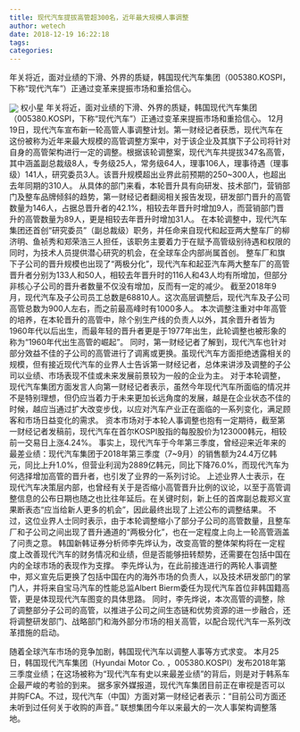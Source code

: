 ```yaml
---
title: 现代汽车提拔高管超300名，近年最大规模人事调整
author: wetech
date: 2018-12-19 16:22:18
tags: 
categories: 
---
```

年关将近，面对业绩的下滑、外界的质疑，韩国现代汽车集团（005380.KOSPI，下称“现代汽车”）正通过变革来提振市场和重拾信心。
<!-- more -->
<img align="center" border="0" src="https://imgcdn.yicai.com/uppics/images/2018/12/7ac27edc38f40500a62a0a2b16e5d6dc.jpg" />
权小星
年关将近，面对业绩的下滑、外界的质疑，韩国现代汽车集团（005380.KOSPI，下称“现代汽车”）正通过变革来提振市场和重拾信心。
12月19日，现代汽车宣布新一轮高管人事调整计划。第一财经记者获悉，现代汽车在这份被称为近年来最大规模的高管调整方案中，对于该企业及其旗下子公司将针对自身的高管架构进行一定的调整。根据该轮调整案，现代汽车共提拔347名高管，其中涵盖副总裁级8人，专务级25人，常务级64人，理事106人，理事待遇（理事级）141人，研究委员3人。该晋升规模超出业界此前预期的250~300人，也超出去年同期的310人。
从具体的部门来看，本轮晋升具有向研发、技术部门，营销部门及整车品牌倾斜的趋势，第一财经记者翻阅相关报告发现，研发部门晋升的高管数量为146人，占据总晋升者的42.1%，相较去年晋升时增加9人，而营销部门晋升的高管数量为89人，更是相较去年晋升时增加31人。
在本轮调整中，现代汽车集团还首创“研究委员”（副总裁级）职务，并任命来自现代和起亚两大整车厂的柳济明、鱼祯秀和郑荣浩三人担任，该职务主要着力于在赋予高管级别待遇和权限的同时，为技术人员提供潜心研究的机会，在全球车企内部尚属首创。
整车厂和旗下子公司的晋升规模也出现了“两极分化”，现代汽车和起亚汽车两大整车厂的高管晋升者分别为133人和50人，相较去年晋升时的116人和43人均有所增加，但部分非核心子公司的晋升者数量不仅没有增加，反而有一定的减少。
截至2018年9月，现代汽车及子公司员工总数是68810人。这次高层调整后，现代汽车及子公司高管总数为900人左右，而之前最高峰时有1000多人。
本次调整注重对中年高管的培养，在本轮晋升的高管中，除个别生产线的负责人以外，其余晋升者皆为1960年代以后出生，而最年轻的晋升者更是于1977年出生，此轮调整也被形象的称为“1960年代出生高管的崛起”。
同时，第一财经记者了解到，现代汽车也针对部分效益不佳的子公司的高管进行了调离或更换。虽现代汽车方面拒绝透露相关的规模，但有接近现代汽车的业界人士告诉第一财经记者，总体来讲涉及调整的子公司以业绩、市场表现不佳或未来发展前景较为一般的企业为主。
对于本轮调整，现代汽车集团方面发言人向第一财经记者表示，虽然今年现代汽车所面临的情况并不是特别理想，但仍应当着力于未来更加长远角度的发展，越是在企业状态不佳的时候，越应当通过扩大改变步伐，以应对汽车产业正在面临的一系列变化，满足顾客和市场日益变化的需求。
资本市场对于本轮人事调整也抱有一定期待，截至第一财经记者发稿前，现代汽车在首尔KOSPI股指的每股股价为123000韩元，相较前一交易日上涨4.24%。
事实上，现代汽车于今年第三季度，曾经迎来近年来的最差业绩：现代汽车集团于2018年第三季度（7~9月）的销售额为24.4万亿韩元，同比上升1.0%，但营业利润为2889亿韩元，同比下降76.0%，而现代汽车为何选择增加高管的晋升者，也引发了业界的一系列讨论。
上述业界人士表示，在现代汽车决策层内部，也曾经有关于是否缩小高管晋升比例的议论，以至于高管调整信息的公布日期也随之也比往年延后。在关键时刻，新上任的首席副总裁郑义宣果断表态“应当给新人更多的机会”，因此最终出现了上述公布的调整结果。
不过，这位业界人士同时表示，由于本轮调整缩小了部分子公司的高管数量，且整车厂和子公司之间出现了晋升通道的“两极分化”，也在一定程度上向上一轮高管涵盖了问责之意。
韩国新韩证券分析师李先烨认为，改变高管的整体架构将在一定程度上改善现代汽车的财务情况和业绩，但是否能够扭转颓势，还需要在包括中国在内的全球市场的表现作为支撑。
李先烨认为，在此前接连进行的两轮人事调整中，郑义宣先后更换了包括中国在内的海外市场的负责人，以及技术研发部门的掌门人，并将来自宝马汽车的性能总监Albert Bierm委任为现代汽车首位非韩国籍高管，更是体现现代汽车图变的具体思路。
同时，李先烨说，本次高管的调整，除了调整部分子公司的高管，以推进子公司之间生态链和优势资源的进一步融合，还将调整研发部门、战略部门和海外部分市场的相关高管，以配合现代汽车一系列改革措施的启动。
 
 
随着全球汽车市场的竞争加剧，韩国现代汽车以调整人事等方式求变。
本月25日，韩国现代汽车集团（Hyundai Motor Co. ，005380.KOSPI）发布2018年第三季度业绩；在这场被称为“现代汽车有史以来最差业绩”的背后，则是对于韩系车企最严峻的考验的到来。
据多家外媒报道，现代汽车集团目前正在审视是否可以并购FCA。不过，现代汽车（中国）方面对第一财经记者表示：“目前公司方面还未听到过任何关于收购的声音。”
联想集团今年以来最大的一次人事架构调整落地。
